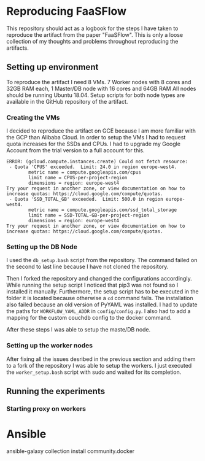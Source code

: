 # Reproducing FaaSFlow

This repository should act as a logbook for the steps I have taken to reproduce the artifact from the paper "FaaSFlow".
This is only a loose collection of my thoughts and problems throughout reproducing the artifacts.

## Setting up environment

To reproduce the artifact I need 8 VMs.
7 Worker nodes with 8 cores and 32GB RAM each, 1 Master/DB node with 16 cores and 64GB RAM
All nodes should be running Ubuntu 18.04.
Setup scripts for both node types are available in the GitHub repository of the artifact.

### Creating the VMs

I decided to reproduce the artifact on GCE because I am more familiar with the GCP than Alibaba Cloud.
In order to setup the VMs I had to request quota increases for the SSDs and CPUs.
I had to upgrade my Google Account from the trial version to a full account for this.

````
ERROR: (gcloud.compute.instances.create) Could not fetch resource:
 - Quota 'CPUS' exceeded.  Limit: 24.0 in region europe-west4.
        metric name = compute.googleapis.com/cpus
        limit name = CPUS-per-project-region
        dimensions = region: europe-west4
Try your request in another zone, or view documentation on how to increase quotas: https://cloud.google.com/compute/quotas.
 - Quota 'SSD_TOTAL_GB' exceeded.  Limit: 500.0 in region europe-west4.
        metric name = compute.googleapis.com/ssd_total_storage
        limit name = SSD-TOTAL-GB-per-project-region
        dimensions = region: europe-west4
Try your request in another zone, or view documentation on how to increase quotas: https://cloud.google.com/compute/quotas.
````

### Setting up the DB Node

I used the ``db_setup.bash`` script from the repository.
The command failed on the second to last line because I have not cloned the repository.

Then I forked the repository and changed the configurations accordingly.
While running the setup script I noticed that pip3 was not found so I installed it manually.
Furthermore, the setup script has to be executed in the folder it is located because otherwise a ``cd`` command fails.
The installation also failed because an old version of PyYAML was installed.
I had to update the paths for ``WORKFLOW_YAML_ADDR`` in ``config/config.py``.
I also had to add a mapping for the custom couchdb config to the docker command.

After these steps I was able to setup the maste/DB node.

### Setting up the worker nodes

After fixing all the issues desribed in the previous section and adding them to a fork of the repository I was able to setup the workers.
I just executed the ``worker_setup.bash`` script with sudo and waited for its completion.

## Running the experiments

### Starting proxy on workers












# Ansible

ansible-galaxy collection install community.docker